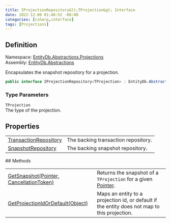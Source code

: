 ```yaml
---
title: IProjectionRepository&lt;TProjection&gt; Interface
date: 2022-12-06 01:40:52 -08:00
categories: [csharp,interface]
tags: [Projections]
---
```


## Definition
Namespace: <a href='/posts/csharp.namespace.entitydb.abstractions.projections/'>EntityDb.Abstractions.Projections</a><br />
Assembly: <a href='/posts/csharp.assembly.entitydb.abstractions/'>EntityDb.Abstractions</a><br />

Encapsulates the snapshot repository for a projection.

```cs
public interface IProjectionRepository<TProjection> : EntityDb.Abstractions.Disposables.IDisposableResource, System.IDisposable, System.IAsyncDisposable
```
### Type Parameters
`TProjection`<br />The type of the projection.
## Properties
<table><tr><td><!--/posts/csharp.notimplemented.entitydb.abstractions.projections.iprojectionrepository-1.transactionrepository/--><a href='#'>TransactionRepository</a></td><td>
The backing transaction repository.
</td></tr><tr><td><!--/posts/csharp.notimplemented.entitydb.abstractions.projections.iprojectionrepository-1.snapshotrepository/--><a href='#'>SnapshotRepository</a></td><td>
The backing snapshot repository.
</td></tr></table>
## Methods
<table><tr><td><!--/posts/csharp.notimplemented.entitydb.abstractions.projections.iprojectionrepository-1.getsnapshot/--><a href='#'>GetSnapshot(Pointer, CancellationToken)</a></td><td>
Returns the snapshot of a <code class='language-plaintext highlighter-rouge'>TProjection</code> for a given <a href='/posts/csharp.struct.entitydb.abstractions.valueobjects.pointer/'>Pointer</a>.
</td></tr><tr><td><!--/posts/csharp.notimplemented.entitydb.abstractions.projections.iprojectionrepository-1.getprojectionidordefault/--><a href='#'>GetProjectionIdOrDefault(Object)</a></td><td>
Maps an entity to a projection id, or default if the entity does not map to this projection.
</td></tr></table>
